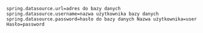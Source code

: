 `
spring.datasource.url=adres do bazy danych
spring.datasource.username=nazwa użytkownika bazy danych
spring.datasource.password=hasło do bazy danych
Nazwa użytkownika=user
Hasło=password
`
